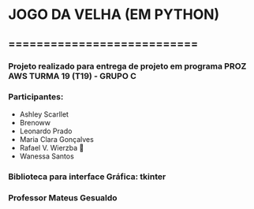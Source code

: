   # JOGO DA VELHA (EM PYTHON)
## ===========================
### Projeto realizado para entrega de projeto em programa PROZ AWS TURMA 19 (T19) - GRUPO C

### Participantes:
  + Ashley Scarllet
  + Brenoww
  + Leonardo Prado
  + Maria Clara Gonçalves
  + Rafael V. Wierzba 👑
  + Wanessa Santos

### Biblioteca para interface Gráfica: tkinter

### Professor Mateus Gesualdo
